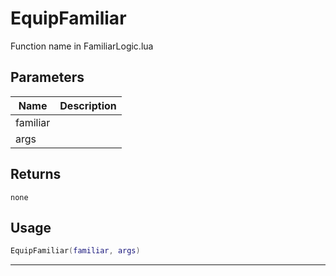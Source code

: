 # EquipFamiliar

Function name in FamiliarLogic.lua

## Parameters

| Name     | Description |
| -------- | ----------- |
| familiar |             |
| args     |             |

## Returns

`none`

## Usage

```lua
EquipFamiliar(familiar, args)
```

---
